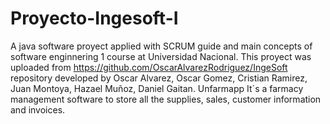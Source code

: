 # Proyecto-Ingesoft-I
A java software proyect applied with SCRUM guide and main concepts of software enginnering 1 course at Universidad Nacional.
This proyect was uploaded from https://github.com/OscarAlvarezRodriguez/IngeSoft repository developed by Oscar Alvarez, Oscar Gomez, Cristian Ramirez, Juan Montoya, Hazael Muñoz, Daniel Gaitan.
Unfarmapp It´s a farmacy management software to store all the supplies, sales, customer information and invoices.
